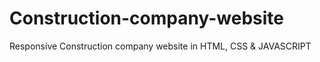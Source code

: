 # Construction-company-website
Responsive Construction company website in HTML, CSS &amp; JAVASCRIPT
